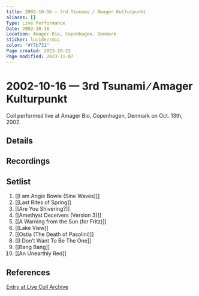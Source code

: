 ```yaml
---
title: 2002-10-16 — 3rd Tsunami ∕ Amager Kulturpunkt
aliases: []
Type: Live Performance
Date: 2002-10-16
Location: Amager Bio, Copenhagen, Denmark
sticker: lucide//mic
color: "#f7b731"
Page created: 2023-10-22
Page modified: 2023-11-07
---
```


# 2002-10-16 — 3rd Tsunami ∕ Amager Kulturpunkt

Coil performed live at Amager Bio, Copenhagen, Denmark on Oct. 13th, 2002.

## Details


## Recordings


## Setlist
1. [[I am Angie Bowie (Sine Waves)]]
2. [[Last Rites of Spring]]
3. [[Are You Shivering?]]
4. [[Amethyst Deceivers (Version 3)]]
5. [[A Warning from the Sun (for Fritz)]]
6. [[Lake View]]
7. [[Ostia (The Death of Pasolini)]]
8. [[I Don’t Want To Be The One]]
9. [[Bang Bang]]
10. [[An Unearthly Red]]

## References

[Entry at Live Coil Archive](https://live-coil-archive.com/2002-sept-oct/2002-3rd-tsunami/)
